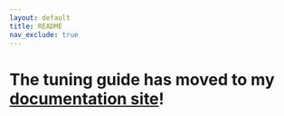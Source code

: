 ```yaml
---
layout: default
title: README
nav_exclude: true
---
```

# The tuning guide has moved to my [documentation site](http://ellis3dp.com/Print-Tuning-Guide/)!